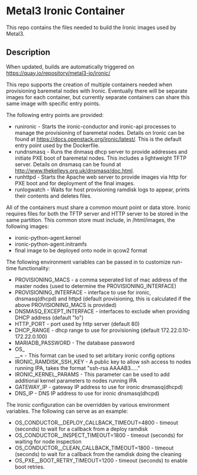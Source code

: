 Metal3 Ironic Container
=======================

This repo contains the files needed to build the Ironic images used by Metal3.

Description
-----------

When updated, builds are automatically triggered on https://quay.io/repository/metal3-io/ironic/

This repo supports the creation of multiple containers needed when provisioning baremetal nodes with Ironic. Eventually there will be separate images for each container, but currently separate containers can share this same image with specific entry points.

The following entry points are provided:
- runironic - Starts the ironic-conductor and ironic-api processes to manage the provisioning of baremetal nodes.  Details on Ironic can be found at https://docs.openstack.org/ironic/latest/.  This is the default entry point used by the Dockerfile.
- rundnsmasq - Runs the dnmasq dhcp server to provide addresses and initiate PXE boot of baremetal nodes.  This includes a lightweight TFTP server.  Details on dnsmasq can be found at http://www.thekelleys.org.uk/dnsmasq/doc.html.
- runhttpd - Starts the Apache web server to provide images via http for PXE boot and for deployment of the final images.
- runlogwatch - Waits for host provisioning ramdisk logs to appear, prints their contents and deletes files.

All of the containers must share a common mount point or data store.  Ironic requires files for both the TFTP server and HTTP server to be stored in the same partition.  This common store must include, in <shared store>/html/images, the following images:
- ironic-python-agent.kernel
- ironic-python-agent.initramfs
- final image to be deployed onto node in qcow2 format

The following environment variables can be passed in to customize run-time functionality:
- PROVISIONING_MACS - a comma seperated list of mac address of the master nodes (used to determine the PROVISIONING_INTERFACE)
- PROVISIONING_INTERFACE - interface to use for ironic, dnsmasq(dhcpd) and httpd (default provisioning, this is calculated if the above PROVISIONING_MACS is provided)
- DNSMASQ_EXCEPT_INTERFACE - interfaces to exclude when providing DHCP address (default "lo")
- HTTP_PORT - port used by http server (default 80)
- DHCP_RANGE - dhcp range to use for provisioning (default 172.22.0.10-172.22.0.100)
- MARIADB_PASSWORD - The database password
- OS_<section>_\_<name>=<value> - This format can be used to set arbitary ironic config options
- IRONIC_RAMDISK_SSH_KEY - A public key to allow ssh access to nodes running IPA, takes the format "ssh-rsa AAAAB3....."
- IRONIC_KERNEL_PARAMS - This parameter can be used to add additional kernel parameters to nodes running IPA
- GATEWAY_IP - gateway IP address to use for ironic dnsmasq(dhcpd)
- DNS_IP - DNS IP address to use for ironic dnsmasq(dhcpd)

The ironic configuration can be overridden by various environment variables. The following can serve as an example:
- OS_CONDUCTOR__DEPLOY_CALLBACK_TIMEOUT=4800 - timeout (seconds) to wait for a callback from a deploy ramdisk
- OS_CONDUCTOR__INSPECT_TIMEOUT=1800 - timeout (seconds) for waiting for node inspection
- OS_CONDUCTOR__CLEAN_CALLBACK_TIMEOUT=1800 - timeout (seconds) to wait for a callback from the ramdisk doing the cleaning
- OS_PXE__BOOT_RETRY_TIMEOUT=1200 - timeout (seconds) to enable boot retries.

